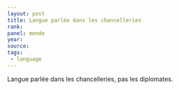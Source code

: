 ```yaml
---
layout: post
title: Langue parlée dans les chancelleries
rank:
panel: monde
year:
source:
tags:
 - language
---
```


Langue parlée dans les chancelleries, pas les diplomates.
